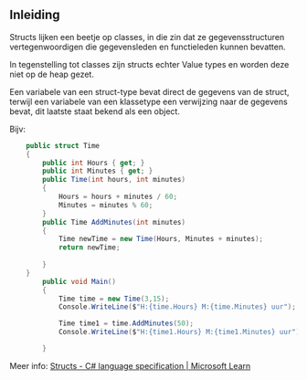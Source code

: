 ## Inleiding
Structs lijken een beetje op classes, in die zin dat ze gegevensstructuren vertegenwoordigen die gegevensleden en functieleden kunnen bevatten. 

In tegenstelling tot classes zijn structs echter Value types en worden deze niet op de heap gezet. 

Een variabele van een struct-type bevat direct de gegevens van de struct, terwijl een variabele van een klassetype een verwijzing naar de gegevens bevat, dit laatste staat bekend als een object.

Bijv:
```c#
    public struct Time
    {
        public int Hours { get; }
        public int Minutes { get; }
        public Time(int hours, int minutes)
        {      
            Hours = hours + minutes / 60;
            Minutes = minutes % 60;
        }
        public Time AddMinutes(int minutes)
        {
            Time newTime = new Time(Hours, Minutes + minutes);
            return newTime;
        
        }
    }
        public void Main()
        {
            Time time = new Time(3,15);
            Console.WriteLine($"H:{time.Hours} M:{time.Minutes} uur");

            Time time1 = time.AddMinutes(50);
            Console.WriteLine($"H:{time1.Hours} M:{time1.Minutes} uur");

        }
```


Meer info:
[Structs - C# language specification | Microsoft Learn](https://learn.microsoft.com/en-us/dotnet/csharp/language-reference/language-specification/structs)